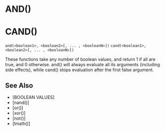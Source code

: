 # AND()
# CAND()
`and(<boolean1>, <boolean2>[, ... , <booleanN>])`
`cand(<boolean1>, <boolean2>[, ... , <booleanN>])`

  These functions take any number of boolean values, and return 1 if all are true, and 0 otherwise. and() will always evaluate all its arguments (including side effects), while cand() stops evaluation after the first false argument.


## See Also
- [BOOLEAN VALUES]
- [nand()]
- [or()]
- [xor()]
- [not()]
- [lmath()]

